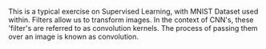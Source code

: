 This is a typical exercise on Supervised Learning, with MNIST Dataset used 
within. Filters allow us to transform images. In the context of CNN's, 
these 'filter's are referred to as convolution kernels. The process of 
passing them over an image is known as convolution.
